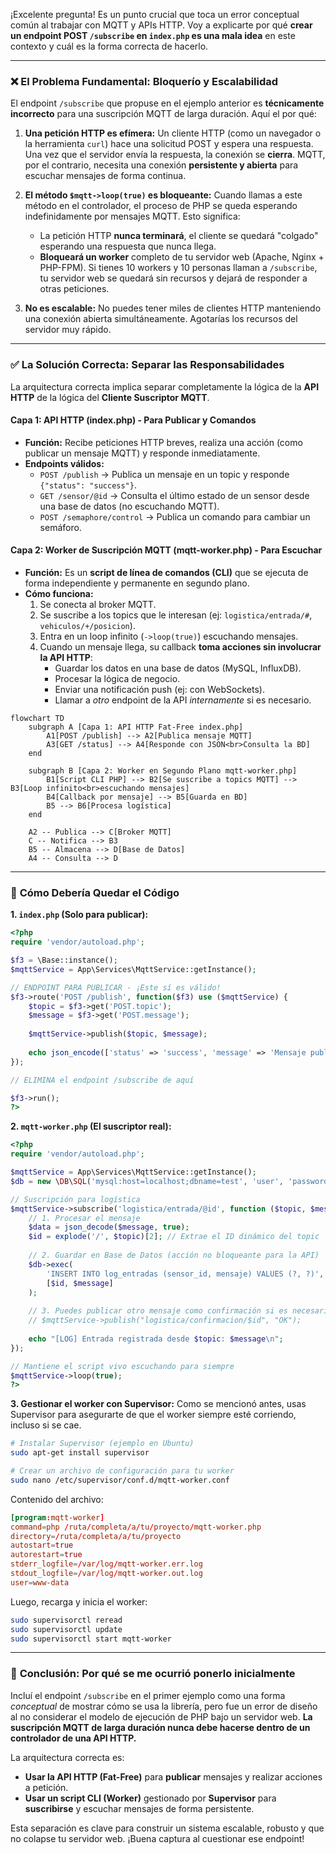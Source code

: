 ¡Excelente pregunta! Es un punto crucial que toca un error conceptual común al trabajar con MQTT y APIs HTTP. Voy a explicarte por qué **crear un endpoint POST `/subscribe` en `index.php` es una mala idea** en este contexto y cuál es la forma correcta de hacerlo.

---

### ❌ **El Problema Fundamental: Bloquerío y Escalabilidad**

El endpoint `/subscribe` que propuse en el ejemplo anterior es **técnicamente incorrecto** para una suscripción MQTT de larga duración. Aquí el por qué:

1.  **Una petición HTTP es efímera:** Un cliente HTTP (como un navegador o la herramienta `curl`) hace una solicitud POST y espera una respuesta. Una vez que el servidor envía la respuesta, la conexión se **cierra**. MQTT, por el contrario, necesita una conexión **persistente y abierta** para escuchar mensajes de forma continua.

2.  **El método `$mqtt->loop(true)` es bloqueante:** Cuando llamas a este método en el controlador, el proceso de PHP se queda esperando indefinidamente por mensajes MQTT. Esto significa:
    *   La petición HTTP **nunca terminará**, el cliente se quedará "colgado" esperando una respuesta que nunca llega.
    *   **Bloqueará un worker** completo de tu servidor web (Apache, Nginx + PHP-FPM). Si tienes 10 workers y 10 personas llaman a `/subscribe`, tu servidor web se quedará sin recursos y dejará de responder a otras peticiones.

3.  **No es escalable:** No puedes tener miles de clientes HTTP manteniendo una conexión abierta simultáneamente. Agotarías los recursos del servidor muy rápido.

---

### ✅ **La Solución Correcta: Separar las Responsabilidades**

La arquitectura correcta implica separar completamente la lógica de la **API HTTP** de la lógica del **Cliente Suscriptor MQTT**.

#### **Capa 1: API HTTP (index.php) - Para Publicar y Comandos**
*   **Función:** Recibe peticiones HTTP breves, realiza una acción (como publicar un mensaje MQTT) y responde inmediatamente.
*   **Endpoints válidos:**
    *   `POST /publish` → Publica un mensaje en un topic y responde `{"status": "success"}`.
    *   `GET /sensor/@id` → Consulta el último estado de un sensor desde una base de datos (no escuchando MQTT).
    *   `POST /semaphore/control` → Publica un comando para cambiar un semáforo.

#### **Capa 2: Worker de Suscripción MQTT (mqtt-worker.php) - Para Escuchar**
*   **Función:** Es un **script de línea de comandos (CLI)** que se ejecuta de forma independiente y permanente en segundo plano.
*   **Cómo funciona:**
    1.  Se conecta al broker MQTT.
    2.  Se suscribe a los topics que le interesan (ej: `logistica/entrada/#`, `vehiculos/+/posicion`).
    3.  Entra en un loop infinito (`->loop(true)`) escuchando mensajes.
    4.  Cuando un mensaje llega, su callback **toma acciones sin involucrar la API HTTP**:
        *   Guardar los datos en una base de datos (MySQL, InfluxDB).
        *   Procesar la lógica de negocio.
        *   Enviar una notificación push (ej: con WebSockets).
        *   Llamar a *otro* endpoint de la API *internamente* si es necesario.

```mermaid
flowchart TD
    subgraph A [Capa 1: API HTTP Fat-Free index.php]
        A1[POST /publish] --> A2[Publica mensaje MQTT]
        A3[GET /status] --> A4[Responde con JSON<br>Consulta la BD]
    end

    subgraph B [Capa 2: Worker en Segundo Plano mqtt-worker.php]
        B1[Script CLI PHP] --> B2[Se suscribe a topics MQTT] --> B3[Loop infinito<br>escuchando mensajes]
        B4[Callback por mensaje] --> B5[Guarda en BD]
        B5 --> B6[Procesa logística]
    end

    A2 -- Publica --> C[Broker MQTT]
    C -- Notifica --> B3
    B5 -- Almacena --> D[Base de Datos]
    A4 -- Consulta --> D
```

---

### 🔧 **Cómo Debería Quedar el Código**

**1. `index.php` (Solo para publicar):**
```php
<?php
require 'vendor/autoload.php';

$f3 = \Base::instance();
$mqttService = App\Services\MqttService::getInstance();

// ENDPOINT PARA PUBLICAR - ¡Este sí es válido!
$f3->route('POST /publish', function($f3) use ($mqttService) {
    $topic = $f3->get('POST.topic');
    $message = $f3->get('POST.message');
    
    $mqttService->publish($topic, $message);
    
    echo json_encode(['status' => 'success', 'message' => 'Mensaje publicado']);
});

// ELIMINA el endpoint /subscribe de aquí

$f3->run();
?>
```

**2. `mqtt-worker.php` (El suscriptor real):**
```php
<?php
require 'vendor/autoload.php';

$mqttService = App\Services\MqttService::getInstance();
$db = new \DB\SQL('mysql:host=localhost;dbname=test', 'user', 'password');

// Suscripción para logística
$mqttService->subscribe('logistica/entrada/@id', function ($topic, $message) use ($db) {
    // 1. Procesar el mensaje
    $data = json_decode($message, true);
    $id = explode('/', $topic)[2]; // Extrae el ID dinámico del topic
    
    // 2. Guardar en Base de Datos (acción no bloqueante para la API)
    $db->exec(
        'INSERT INTO log_entradas (sensor_id, mensaje) VALUES (?, ?)',
        [$id, $message]
    );
    
    // 3. Puedes publicar otro mensaje como confirmación si es necesario
    // $mqttService->publish("logistica/confirmacion/$id", "OK");
    
    echo "[LOG] Entrada registrada desde $topic: $message\n";
});

// Mantiene el script vivo escuchando para siempre
$mqttService->loop(true);
?>
```

**3. Gestionar el worker con Supervisor:**
Como se mencionó antes, usas Supervisor para asegurarte de que el worker siempre esté corriendo, incluso si se cae.

```bash
# Instalar Supervisor (ejemplo en Ubuntu)
sudo apt-get install supervisor

# Crear un archivo de configuración para tu worker
sudo nano /etc/supervisor/conf.d/mqtt-worker.conf
```
Contenido del archivo:
```conf
[program:mqtt-worker]
command=php /ruta/completa/a/tu/proyecto/mqtt-worker.php
directory=/ruta/completa/a/tu/proyecto
autostart=true
autorestart=true
stderr_logfile=/var/log/mqtt-worker.err.log
stdout_logfile=/var/log/mqtt-worker.out.log
user=www-data
```
Luego, recarga y inicia el worker:
```bash
sudo supervisorctl reread
sudo supervisorctl update
sudo supervisorctl start mqtt-worker
```

---

### 🧠 **Conclusión: Por qué se me ocurrió ponerlo inicialmente**

Incluí el endpoint `/subscribe` en el primer ejemplo como una forma *conceptual* de mostrar cómo se usa la librería, pero fue un error de diseño al no considerar el modelo de ejecución de PHP bajo un servidor web. **La suscripción MQTT de larga duración nunca debe hacerse dentro de un controlador de una API HTTP.**

La arquitectura correcta es:
*   **Usar la API HTTP (Fat-Free)** para **publicar** mensajes y realizar acciones a petición.
*   **Usar un script CLI (Worker)** gestionado por **Supervisor** para **suscribirse** y escuchar mensajes de forma persistente.

Esta separación es clave para construir un sistema escalable, robusto y que no colapse tu servidor web. ¡Buena captura al cuestionar ese endpoint!